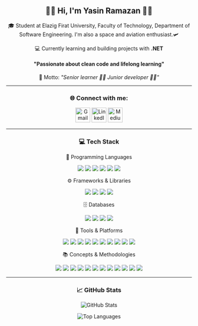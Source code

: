 <h2 align="center">👨‍💻 Hi, I'm Yasin Ramazan 👨‍💻</h2>
<p align="center">
  🎓 Student at Elazig Firat University, Faculty of Technology, Department of Software Engineering. I'm also a space and aviation enthusiast.🛩️</strong><br>
</p>
<p align="center">
💻 Currently learning and building projects with <strong>.NET</strong><br>
</p>
<h4 align="center">"Passionate about clean code and lifelong learning"</h4>
<p align="center">
    📌 Motto: <em>"Senior learner 👨‍🏫 Junior developer 👨‍💻"</em>
</p>

---

<h3 align="center">🌐 Connect with me:</h3>
<p align="center">
  <a href="mailto:yasinrmzngok@gmail.com" target="_blank" style="text-decoration: none;">
    <img src="https://img.icons8.com/color/48/000000/gmail-new.png" width="40" height="40" alt="Gmail"/>
  </a>
  <a href="https://linkedin.com/in/yasinramazangok" target="_blank" style="text-decoration: none;">
    <img src="https://img.icons8.com/color/48/000000/linkedin.png" width="40" height="40" alt="LinkedIn"/>
  </a>
  <a href="https://medium.com/@yasinramazangok" target="_blank" style="text-decoration: none;">
    <img src="https://img.icons8.com/ios-filled/50/000000/medium-monogram.png" width="40" height="40" alt="Medium"/>
  </a>
</p>

---

<h3 align="center">💻 Tech Stack</h3>
<p align="center">
<p align="center">🧠 Programming Languages</p>
<p align="center">
  <img src="https://img.shields.io/badge/C%23-239120?style=for-the-badge&logo=csharp&logoColor=white" /> 
  <img src="https://img.shields.io/badge/HTML5-E34F26?style=for-the-badge&logo=html5&logoColor=white" /> 
  <img src="https://img.shields.io/badge/CSS3-1572B6?style=for-the-badge&logo=css3&logoColor=white" /> 
  <img src="https://img.shields.io/badge/JavaScript-F7DF1E?style=for-the-badge&logo=javascript&logoColor=black" /> 
  <img src="https://img.shields.io/badge/SQL-4479A1?style=for-the-badge&logo=postgresql&logoColor=white" /> 
  <img src="https://img.shields.io/badge/T--SQL-CC2927?style=for-the-badge&logo=microsoftsqlserver&logoColor=white" />
</p>
<p align="center">⚙️ Frameworks & Libraries</p>
<p align="center">
  <img src="https://img.shields.io/badge/.NET_Core-512BD4?style=for-the-badge&logo=dotnet&logoColor=white" /> 
  <img src="https://img.shields.io/badge/.NET_Framework-5C2D91?style=for-the-badge&logo=dotnet&logoColor=white" /> 
  <img src="https://img.shields.io/badge/ASP.NET-00599C?style=for-the-badge&logo=dotnet&logoColor=white" /> 
  <img src="https://img.shields.io/badge/Entity_Framework_Core-6DB33F?style=for-the-badge&logo=nuget&logoColor=white" />
</p>
<p align="center">🗄️ Databases</p>
<p align="center">
<img src="https://img.shields.io/badge/SQL_Server-CC2927?style=for-the-badge&logo=microsoftsqlserver&logoColor=white" /> 
  <img src="https://img.shields.io/badge/PostgreSQL-336791?style=for-the-badge&logo=postgresql&logoColor=white" /> 
  <img src="https://img.shields.io/badge/MongoDB-47A248?style=for-the-badge&logo=mongodb&logoColor=white" /> 
  <img src="https://img.shields.io/badge/Firebase-FFCA28?style=for-the-badge&logo=firebase&logoColor=black" />
</p>
<p align="center">🧰 Tools & Platforms</p>
<p align="center">
  <img src="https://img.shields.io/badge/Git-F05032?style=for-the-badge&logo=git&logoColor=white" /> 
  <img src="https://img.shields.io/badge/GitHub-181717?style=for-the-badge&logo=github&logoColor=white" /> 
  <img src="https://img.shields.io/badge/Bitbucket-0052CC?style=for-the-badge&logo=bitbucket&logoColor=white" /> 
  <img src="https://img.shields.io/badge/Sourcetree-0052CC?style=for-the-badge&logo=sourcetree&logoColor=white" /> 
  <img src="https://img.shields.io/badge/Jira-0052CC?style=for-the-badge&logo=jira&logoColor=white" /> 
  <img src="https://img.shields.io/badge/Trello-0079BF?style=for-the-badge&logo=trello&logoColor=white" /> 
  <img src="https://img.shields.io/badge/Docker-2496ED?style=for-the-badge&logo=docker&logoColor=white" /> 
  <img src="https://img.shields.io/badge/Portainer-13BEF9?style=for-the-badge&logo=portainer&logoColor=white" /> 
  <img src="https://img.shields.io/badge/Postman-FF6C37?style=for-the-badge&logo=postman&logoColor=white" /> 
  <img src="https://img.shields.io/badge/Swagger-85EA2D?style=for-the-badge&logo=swagger&logoColor=black" />
</p>
<p align="center">📚 Concepts & Methodologies</p>
<p align="center">
  <img src="https://img.shields.io/badge/OOP-%23007ACC?style=for-the-badge&logo=azuredevops&logoColor=white" /> 
  <img src="https://img.shields.io/badge/SOLID-6DB33F?style=for-the-badge&logo=codefactor&logoColor=white" /> 
  <img src="https://img.shields.io/badge/Clean_Code-1E90FF?style=for-the-badge&logo=github&logoColor=white" /> 
  <img src="https://img.shields.io/badge/Design_Patterns-FF6F00?style=for-the-badge&logo=bookstack&logoColor=white" /> 
  <img src="https://img.shields.io/badge/Agile-2E8B57?style=for-the-badge&logo=agora&logoColor=white" /> 
  <img src="https://img.shields.io/badge/REST_API-FF4500?style=for-the-badge&logo=api&logoColor=white" /> 
  <img src="https://img.shields.io/badge/Web_API-20C997?style=for-the-badge&logo=webcomponents.org&logoColor=white" /> 
  <img src="https://img.shields.io/badge/MVC-007ACC?style=for-the-badge&logo=microsoft&logoColor=white" /> 
  <img src="https://img.shields.io/badge/Unit_Testing-FF1493?style=for-the-badge&logo=testcafe&logoColor=white" /> 
  <img src="https://img.shields.io/badge/JSON-000000?style=for-the-badge&logo=json&logoColor=white" /> 
  <img src="https://img.shields.io/badge/Microservices-FF5733?style=for-the-badge&logo=microgenetics&logoColor=white" /> 
  <img src="https://img.shields.io/badge/AI-FF007F?style=for-the-badge&logo=openai&logoColor=white" />
</p>
</p>

---

<h3 align="center">📈 GitHub Stats</h3>
<p align="center">
  <img src="https://github-readme-stats.vercel.app/api?username=yasinramazan&show_icons=true&theme=radical" alt="GitHub Stats" />
</p>
<p align="center">
  <img src="https://github-readme-stats.vercel.app/api/top-langs/?username=yasinramazan&layout=compact&theme=radical" alt="Top Languages" />
</p>



